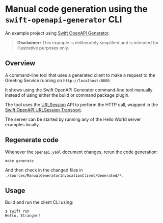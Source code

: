 # Manual code generation using the `swift-openapi-generator` CLI

An example project using [Swift OpenAPI Generator](https://github.com/apple/swift-openapi-generator).

> **Disclaimer:** This example is deliberately simplified and is intended for illustrative purposes only.

## Overview

A command-line tool that uses a generated client to make a request to the Greeting Service running on `http://localhost:8080`.

It shows using the Swift OpenAPI Generator command-line tool manually instead of using either the build or command package plugin.

The tool uses the [URLSession](https://developer.apple.com/documentation/foundation/urlsession) API to perform the HTTP call, wrapped in the [Swift OpenAPI URLSession Transport](https://github.com/apple/swift-openapi-urlsession).

The server can be started by running any of the Hello World server examples locally.

## Regenerate code

Whenever the `openapi.yaml` document changes, rerun the code generation:

```
make generate
```

And then check in the changed files in `./Sources/ManualGeneratorInvocationClient/Generated/*`.

## Usage

Build and run the client CLI using:

```
$ swift run
Hello, Stranger!
```
